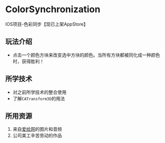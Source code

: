 # ColorSynchronization

IOS项目-色彩同步【现已上架AppStore】
## 玩法介绍
- 点击一个颜色方块来改变选中方块的颜色。当所有方块都被同化成一种颜色时，获得胜利！

## 所学技术
- 对之前所学技术的整合使用
- 了解`CATransform3D`的用法

## 所用资源
1. 来自[爱给网](http://www.aigei.com/)的图片和音频
2. 公司美工辛苦劳动的作品
